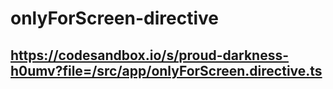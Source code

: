 # onlyForScreen-directive


## https://codesandbox.io/s/proud-darkness-h0umv?file=/src/app/onlyForScreen.directive.ts